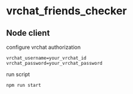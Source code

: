 # vrchat_friends_checker

## Node client

configure vrchat authorization

```.env
vrchat_username=your_vrchat_id
vrchat_password=your_vrchat_password
```

run script

```bash
npm run start
```

